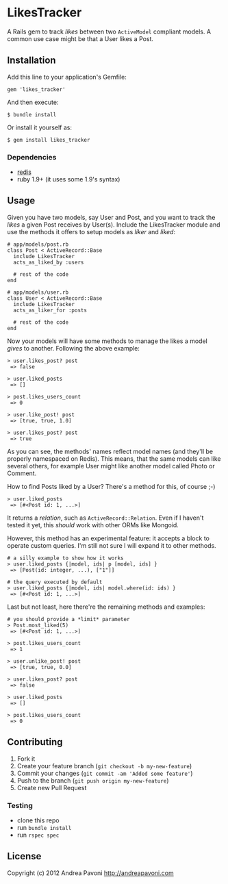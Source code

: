 # LikesTracker

A Rails gem to track *likes* between two ```ActiveModel``` compliant models.  A common use case might be that a User likes a Post.

## Installation

Add this line to your application's Gemfile:

```gem 'likes_tracker'```

And then execute:

```$ bundle install```

Or install it yourself as:

```$ gem install likes_tracker```

### Dependencies

* [redis](http://redis.io)
* ruby 1.9+ (it uses some 1.9's syntax)

## Usage

Given you have two models, say User and Post, and you want to track the *likes* a given Post receives by User(s). Include the LikesTracker
module and use the methods it offers to setup models as *liker* and *liked*:

```
# app/models/post.rb
class Post < ActiveRecord::Base
  include LikesTracker
  acts_as_liked_by :users

  # rest of the code
end

# app/models/user.rb
class User < ActiveRecord::Base
  include LikesTracker
  acts_as_liker_for :posts

  # rest of the code
end
```

Now your models will have some methods to manage the likes a model *gives* to another. Following the above example:

```
> user.likes_post? post
 => false

> user.liked_posts
 => []

> post.likes_users_count
 => 0

> user.like_post! post
 => [true, true, 1.0]

> user.likes_post? post
 => true
```

As you can see, the methods' names reflect model names (and they'll be properly namespaced on Redis). This means, that the same models can like
several others, for example User might like another model called Photo or Comment.

How to find Posts liked by a User? There's a method for this, of course ;-)

```
> user.liked_posts
 => [#<Post id: 1, ...>]
```
It returns a *relation*, such as ```ActiveRecord::Relation```. Even if I
haven't tested it yet, this *should* work with other ORMs like Mongoid.

However, this method has an experimental feature: it accepts a block to operate custom queries. I'm still not sure I will expand it to other methods.

```
# a silly example to show how it works
> user.liked_posts {|model, ids| p [model, ids] }
 => [Post(id: integer, ...), ["1"]]

# the query executed by default
> user.liked_posts {|model, ids| model.where(id: ids) }
 => [#<Post id: 1, ...>]
```

Last but not least, here there're the remaining methods and examples:

```
# you should provide a *limit* parameter
> Post.most_liked(5)
 => [#<Post id: 1, ...>]

> post.likes_users_count
 => 1

> user.unlike_post! post
 => [true, true, 0.0]

> user.likes_post? post
 => false

> user.liked_posts
 => []

> post.likes_users_count
 => 0
```

## Contributing

1. Fork it
2. Create your feature branch (`git checkout -b my-new-feature`)
3. Commit your changes (`git commit -am 'Added some feature'`)
4. Push to the branch (`git push origin my-new-feature`)
5. Create new Pull Request

### Testing

* clone this repo
* run `bundle install`
* run `rspec spec`


## License
Copyright (c) 2012 Andrea Pavoni http://andreapavoni.com